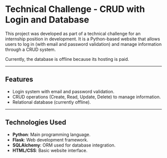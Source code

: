 # Technical Challenge - CRUD with Login and Database

This project was developed as part of a technical challenge for an internship position in development. It is a Python-based website that allows users to log in (with email and password validation) and manage information through a CRUD system.

Currently, the database is offline because its hosting is paid.

---

## Features

- Login system with email and password validation.
- CRUD operations (Create, Read, Update, Delete) to manage information.
- Relational database (currently offline).

---

## Technologies Used

- **Python**: Main programming language.
- **Flask**: Web development framework.
- **SQLAlchemy**: ORM used for database integration.
- **HTML/CSS**: Basic website interface.
